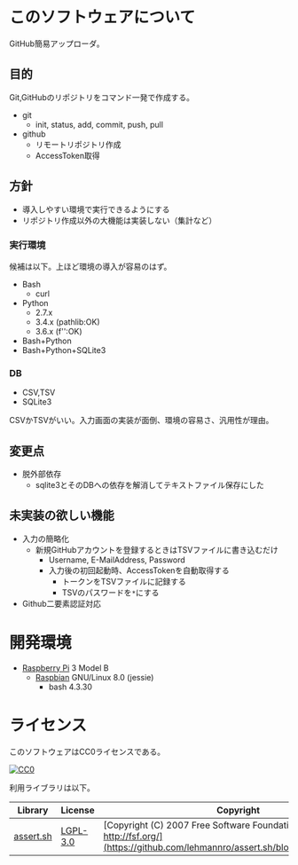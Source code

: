 ﻿# このソフトウェアについて

GitHub簡易アップローダ。

## 目的

Git,GitHubのリポジトリをコマンド一発で作成する。

* git
    * init, status, add, commit, push, pull
* github
    * リモートリポジトリ作成
    * AccessToken取得

## 方針

* 導入しやすい環境で実行できるようにする
* リポジトリ作成以外の大機能は実装しない（集計など）

### 実行環境

候補は以下。上ほど環境の導入が容易のはず。

* Bash
    * curl
* Python
    * 2.7.x
    * 3.4.x (pathlib:OK)
    * 3.6.x (f'':OK)
* Bash+Python
* Bash+Python+SQLite3

### DB

* CSV,TSV
* SQLite3

CSVかTSVがいい。入力画面の実装が面倒、環境の容易さ、汎用性が理由。

## 変更点

* 脱外部依存
    * sqlite3とそのDBへの依存を解消してテキストファイル保存にした

## 未実装の欲しい機能

* 入力の簡略化
    * 新規GitHubアカウントを登録するときはTSVファイルに書き込むだけ
        * Username, E-MailAddress, Password
        * 入力後の初回起動時、AccessTokenを自動取得する
            * トークンをTSVファイルに記録する
            * TSVのパスワードを`*`にする
* Github二要素認証対応

# 開発環境

* [Raspberry Pi](https://ja.wikipedia.org/wiki/Raspberry_Pi) 3 Model B
    * [Raspbian](https://www.raspberrypi.org/downloads/raspbian/) GNU/Linux 8.0 (jessie)
        * bash 4.3.30

# ライセンス

このソフトウェアはCC0ライセンスである。

[![CC0](http://i.creativecommons.org/p/zero/1.0/88x31.png "CC0")](http://creativecommons.org/publicdomain/zero/1.0/deed.ja)

利用ライブラリは以下。

Library|License|Copyright
-------|-------|---------
[assert.sh](https://github.com/lehmannro/assert.sh)|[LGPL-3.0](https://github.com/lehmannro/assert.sh/blob/master/COPYING.LESSER)|[Copyright (C) 2007 Free Software Foundation, Inc. http://fsf.org/](https://github.com/lehmannro/assert.sh/blob/master/COPYING)

